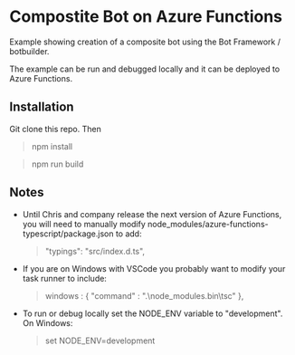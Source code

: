 # Compostite Bot on Azure Functions

Example showing creation of a composite bot using the Bot Framework / botbuilder.

The example can be run and debugged locally and it can be deployed to Azure Functions.

## Installation

Git clone this repo.  Then 

> npm install

> npm run build


## Notes

* Until Chris and company release the next version of Azure Functions, you will need to manually modify node_modules/azure-functions-typescript/package.json to add:

  > "typings": "src/index.d.ts",

* If you are on Windows with VSCode you probably want to modify your task runner to include:

  > windows : { "command" : ".\\node_modules\.bin\tsc" },

* To run or debug locally set the NODE_ENV variable to "development".  On Windows:

  > set NODE_ENV=development

